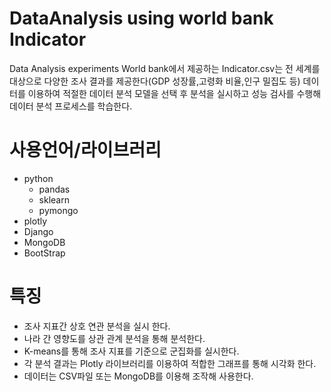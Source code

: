 # DataAnalysis using world bank Indicator
Data Analysis experiments 
World bank에서 제공하는 Indicator.csv는 전 세계를 대상으로 다양한 조사 결과를 제공한다(GDP 성장률,고령화 비율,인구 밀집도 등)
데이터를 이용하여 적절한 데이터 분석 모델을 선택 후 분석을 실시하고 성능 검사를 수행해 데이터 분석 프로세스를 학습한다.

# 사용언어/라이브러리
- python
  - pandas
  - sklearn
  - pymongo
- plotly
- Django
- MongoDB
- BootStrap

# 특징
 - 조사 지표간 상호 연관 분석을 실시 한다.
 - 나라 간 영향도를 상관 관계 분석을 통해 분석한다.
 - K-means를 통해 조사 지표를 기준으로 군집화를 실시한다.
 - 각 분석 결과는 Plotly 라이브러리를 이용하여 적합한 그래프를 통해 시각화 한다.
 - 데이터는 CSV파일 또는 MongoDB를 이용해 조작해 사용한다.
 
 # 
